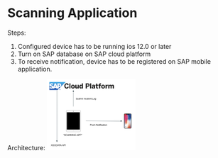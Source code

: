 # Scanning Application

 Steps:
 1. Configured device has to be running ios 12.0 or later 
 2. Turn on SAP database on SAP cloud platform
 3. To receive notification, device has to be registered on SAP mobile application.
 
 Architecture:
<img src="artefacts/architecture.png" width="200">
